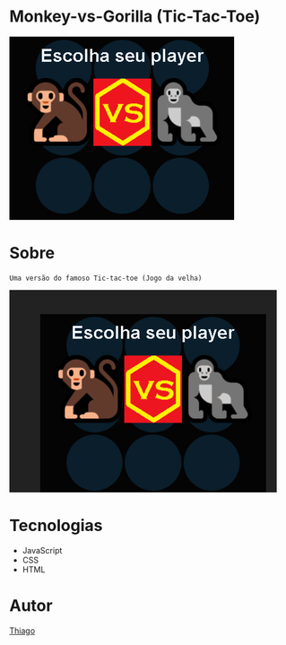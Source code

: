 # Monkey-vs-Gorilla (Tic-Tac-Toe)

<p>
    <img src = "images/Banner.png">
<p>

# Sobre

    Uma versão do famoso Tic-tac-toe (Jogo da velha)

<p>
    <img src = "images/Animacao.gif">
<p>
    
# Tecnologias

* JavaScript
* CSS
* HTML


# Autor

[Thiago](https://github.com/ThiagoDeMorais)



